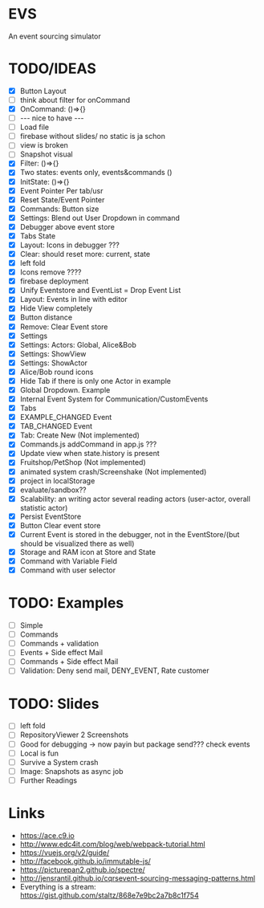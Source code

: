 # EVS
An event sourcing simulator
# TODO/IDEAS
 - [x] Button Layout
 - [ ] think about filter for onCommand
 - [x] OnCommand: ()=>{}
 - [ ] --- nice to have ---
 - [ ] Load file    
 - [ ] firebase without slides/ no static is ja schon
 - [ ] view is broken
 - [ ] Snapshot visual
 - [x] Filter: ()=>{}
 - [x] Two states: events only, events&commands ()
 - [x] InitState: ()=>{}
 - [x] Event Pointer Per tab/usr
 - [x] Reset State/Event Pointer
 - [x] Commands: Button size
 - [x] Settings: Blend out User Dropdown in command
 - [x] Debugger above event store
 - [x] Tabs State
 - [x] Layout: Icons in debugger ???
 - [x] Clear: should reset more: current, state 
 - [x] left fold
 - [x] Icons remove  ????
 - [x] firebase deployment
 - [x] Unify Eventstore and EventList = Drop Event List
 - [x] Layout: Events in line with editor
 - [x] Hide View completely
 - [x] Button distance
 - [x] Remove: Clear Event store
 - [x] Settings
 - [x] Settings: Actors: Global, Alice&Bob
 - [x] Settings: ShowView
 - [x] Settings: ShowActor
 - [x] Alice/Bob round icons
 - [x] Hide Tab if there is only one Actor in example
 - [x] Global Dropdown. Example
 - [x] Internal Event System for Communication/CustomEvents
 - [x] Tabs
 - [x] EXAMPLE_CHANGED Event
 - [x] TAB_CHANGED Event
 - [x] Tab: Create New (Not implemented)
 - [x] Commands.js addCommand in app.js ???
 - [x] Update view when state.history is present
 - [x] Fruitshop/PetShop (Not implemented)
 - [x] animated system crash/Screenshake (Not implemented)
 - [x] project in localStorage
 - [x] evaluate/sandbox??
 - [x] Scalability: an writing actor several reading actors
        (user-actor, overall statistic actor)
 - [x] Persist EventStore
 - [x] Button Clear event store
 - [x] Current Event is stored in the debugger, not in the EventStore/(but should be visualized there as well)
 - [x] Storage and RAM icon at Store and State
 - [x] Command with Variable Field
 - [x] Command with user selector
 
# TODO: Examples
 - [ ] Simple
 - [ ] Commands 
 - [ ] Commands + validation
 - [ ] Events + Side effect Mail
 - [ ] Commands + Side effect Mail
 - [ ] Validation: Deny send mail, DENY_EVENT, Rate customer
# TODO: Slides 
 - [ ] left fold
 - [ ] RepositoryViewer 2 Screenshots
 - [ ] Good for debugging -> now payin but package send??? check events
 - [ ] Local is fun
 - [ ] Survive a System crash
 - [ ] Image: Snapshots as async job
 - [ ] Further Readings
# Links
 * https://ace.c9.io
 * http://www.edc4it.com/blog/web/webpack-tutorial.html
 * https://vuejs.org/v2/guide/
 * http://facebook.github.io/immutable-js/
 * https://picturepan2.github.io/spectre/
 * http://jensrantil.github.io/cqrsevent-sourcing-messaging-patterns.html
 * Everything is a stream: https://gist.github.com/staltz/868e7e9bc2a7b8c1f754
 
